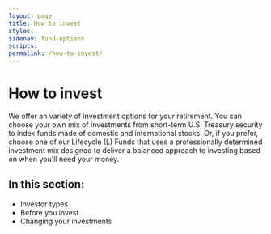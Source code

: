 ```yaml
---
layout: page
title: How to invest
styles:
sidenav: fund-options
scripts:
permalink: /how-to-invest/
---
```


# How to invest

We offer an variety of investment options for your retirement. You can choose your own mix of investments from short-term U.S. Treasury security to index funds made of domestic and international stocks. Or, if you prefer, choose one of our Lifecycle (L) Funds that uses a professionally determined investment mix designed to deliver a balanced approach to investing based on when you'll need your money.

## In this section:

+ Investor types
+ Before you invest
+ Changing your investments

<!-- CONTENT END -->
